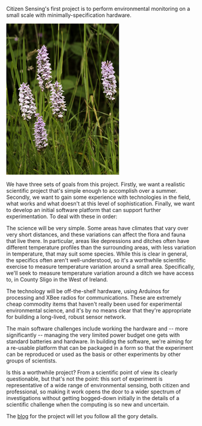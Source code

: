 Citizen Sensing's first project is to perform environmental monitoring on a small scale with minimally-specification hardware.

<!--more-->

![Orchids, Co Sligo](/images/citizen-sensing/120720-0143-web.png)

We have three sets of goals from this project. Firstly, we want a realistic scientific project that's simple enough to accomplish over a summer. Secondly, we want to gain some experience with technologies in the field, what works and what doesn't at this level of sophistication. Finally, we want to develop an initial software platform that can support further experimentation. To deal with these in order:

The science will be very simple. Some areas have climates that vary over very short distances, and these variations can affect the flora and fauna that live there. In particular, areas like depressions and ditches often have different temperature profiles than the surrounding areas, with less variation in temperature, that may suit some species. While this is clear in general, the specifics often aren't well-understood, so it's a worthwhile scientific exercise to measure temperature variation around a small area. Specifically, we'll seek to measure temperature variation around a ditch we have access to, in County Sligo in the West of Ireland.

The technology will be off-the-shelf hardware, using Arduinos for processing and XBee radios for communications. These are extremely cheap commodity items that haven't really been used for experimental environmental science, and it's by no means clear that they're appropriate for building a long-lived, robust sensor network.

The main software challenges include working the hardware and -- more significantly -- managing the very limited power budget one gets with standard batteries and hardware. In building the software, we're aiming for a re-usable platform that can be packaged in a form so that the experiment can be reproduced or used as the basis or other experiments by other groups of scientists.

Is this a worthwhile project? From a scientific point of view its clearly questionable, but that's not the point: this sort of experiment is representative of a wide range of environmental sensing, both citizen and professional, so making it work opens the door to a wider spectrum of investigations without getting bogged-down initially in the details of a scientific challenge when the computing is so new and uncertain.

The <a href="/development/projects/citizen-sensing/">blog</a> for the project will let you follow all the gory details.
